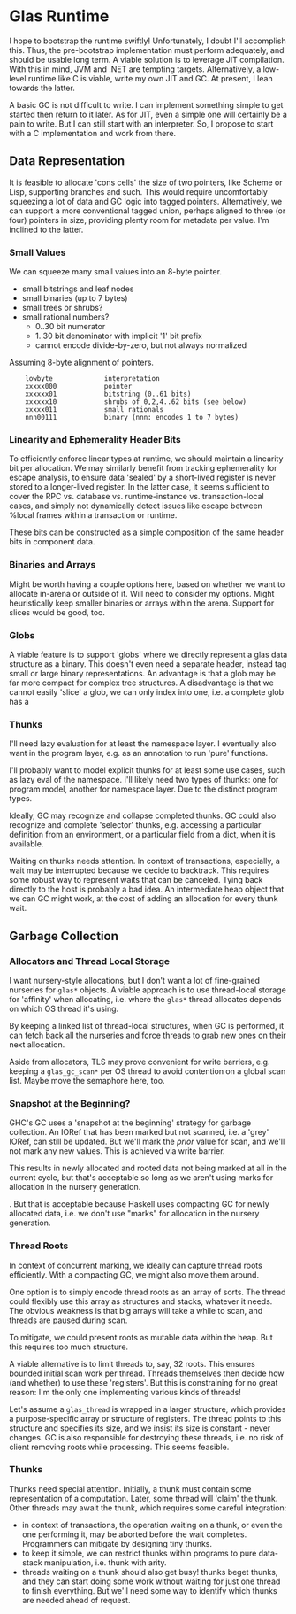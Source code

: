 # Glas Runtime

I hope to bootstrap the runtime swiftly! Unfortunately, I doubt I'll accomplish this. Thus, the pre-bootstrap implementation must perform adequately, and should be usable long term. A viable solution is to leverage JIT compilation. With this in mind, JVM and .NET are tempting targets. Alternatively, a low-level runtime like C is viable, write my own JIT and GC. At present, I lean towards the latter.

A basic GC is not difficult to write. I can implement something simple to get started then return to it later. As for JIT, even a simple one will certainly be a pain to write. But I can still start with an interpreter. So, I propose to start with a C implementation and work from there.

## Data Representation

It is feasible to allocate 'cons cells' the size of two pointers, like Scheme or Lisp, supporting branches and such. This would require uncomfortably squeezing a lot of data and GC logic into tagged pointers. Alternatively, we can support a more conventional tagged union, perhaps aligned to three (or four) pointers in size, providing plenty room for metadata per value. I'm inclined to the latter. 

### Small Values

We can squeeze many small values into an 8-byte pointer. 

* small bitstrings and leaf nodes
* small binaries (up to 7 bytes)
* small trees or shrubs?
* small rational numbers?
  * 0..30 bit numerator
  * 1..30 bit denominator with implicit '1' bit prefix
  * cannot encode divide-by-zero, but not always normalized

Assuming 8-byte alignment of pointers.

        lowbyte             interpretation
        xxxxx000            pointer
        xxxxxx01            bitstring (0..61 bits)
        xxxxxx10            shrubs of 0,2,4..62 bits (see below)
        xxxxx011            small rationals
        nnn00111            binary (nnn: encodes 1 to 7 bytes)


### Linearity and Ephemerality Header Bits

To efficiently enforce linear types at runtime, we should maintain a linearity bit per allocation. We may similarly benefit from tracking ephemerality for escape analysis, to ensure data 'sealed' by a short-lived register is never stored to a longer-lived register. In the latter case, it seems sufficient to cover the RPC vs. database vs. runtime-instance vs. transaction-local cases, and simply not dynamically detect issues like escape between %local frames within a transaction or runtime.

These bits can be constructed as a simple composition of the same header bits in component data.

### Binaries and Arrays

Might be worth having a couple options here, based on whether we want to allocate in-arena or outside of it. Will need to consider my options. Might heuristically keep smaller binaries or arrays within the arena. Support for slices would be good, too.

### Globs

A viable feature is to support 'globs' where we directly represent a glas data structure as a binary. This doesn't even need a separate header, instead tag small or large binary representations. An advantage is that a glob may be far more compact for complex tree structures. A disadvantage is that we cannot easily 'slice' a glob, we can only index into one, i.e. a complete glob has a 

### Thunks

I'll need lazy evaluation for at least the namespace layer. I eventually also want in the program layer, e.g. as an annotation to run 'pure' functions.

I'll probably want to model explicit thunks for at least some use cases, such as lazy eval of the namespace. I'll likely need two types of thunks: one for program model, another for namespace layer. Due to the distinct program types.

Ideally, GC may recognize and collapse completed thunks. GC could also recognize and complete 'selector' thunks, e.g. accessing a particular definition from an environment, or a particular field from a dict, when it is available.

Waiting on thunks needs attention. In context of transactions, especially, a wait may be interrupted because we decide to backtrack. This requires some robust way to represent waits that can be canceled. Tying back directly to the host is probably a bad idea. An intermediate heap object that we can GC might work, at the cost of adding an allocation for every thunk wait.


## Garbage Collection

### Allocators and Thread Local Storage

I want nursery-style allocations, but I don't want a lot of fine-grained nurseries for `glas*` objects. A viable approach is to use thread-local storage for 'affinity' when allocating, i.e. where the `glas*` thread allocates depends on which OS thread it's using. 

By keeping a linked list of thread-local structures, when GC is performed, it can fetch back all the nurseries and force threads to grab new ones on their next allocation.

Aside from allocators, TLS may prove convenient for write barriers, e.g. keeping a `glas_gc_scan*` per OS thread to avoid contention on a global scan list. Maybe move the semaphore here, too.

### Snapshot at the Beginning?

GHC's GC uses a 'snapshot at the beginning' strategy for garbage collection. An IORef that has been marked but not scanned, i.e. a 'grey' IORef, can still be updated. But we'll mark the *prior* value for scan, and we'll not mark any new values. This is achieved via write barrier.

This results in newly allocated and rooted data not being marked at all in the current cycle, but that's acceptable so long as we aren't using marks for allocation in the nursery generation.

. But that is acceptable because Haskell uses compacting GC for newly allocated data, i.e. we don't use "marks" for allocation in the nursery generation.



### Thread Roots

In context of concurrent marking, we ideally can capture thread roots efficiently. With a compacting GC, we might also move them around. 

One option is to simply encode thread roots as an array of sorts. The thread could flexibly use this array as structures and stacks, whatever it needs. The obvious weakness is that big arrays will take a while to scan, and threads are paused during scan.

To mitigate, we could present roots as mutable data within the heap. But this requires too much structure.

A viable alternative is to limit threads to, say, 32 roots. This ensures bounded initial scan work per thread. Threads themselves then decide how (and whether) to use these 'registers'. But this is constraining for no great reason: I'm the only one implementing various kinds of threads!

Let's assume a `glas_thread` is wrapped in a larger structure, which provides a purpose-specific array or structure of registers. The thread points to this structure and specifies its size, and we insist its size is constant - never changes. GC is also responsible for destroying these threads, i.e. no risk of client removing roots while processing. This seems feasible.

### Thunks

Thunks need special attention. Initially, a thunk must contain some representation of a computation. Later, some thread will 'claim' the thunk. Other threads may await the thunk, which requires some careful integration:

- in context of transactions, the operation waiting on a thunk, or even the one performing it, may be aborted before the wait completes. Programmers can mitigate by designing tiny thunks.
- to keep it simple, we can restrict thunks within programs to pure data-stack manipulation, i.e. thunk with arity. 
- threads waiting on a thunk should also get busy! thunks beget thunks, and they can start doing some work without waiting for just one thread to finish everything. But we'll need some way to identify which thunks are needed ahead of request.

